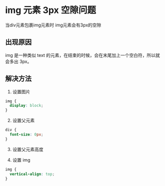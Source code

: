 # img 元素 3px 空隙问题

当div元素包裹img元素时 img元素会有3px的空隙

## 出现原因

img 是一种类似 text 的元素，在结束的时候，会在末尾加上一个空白符，所以就会多出 3px。

## 解决方法

1. 设置图片

```css
img {
  display: block;
}
```

2. 设置父元素

```css
div {
  font-size: 0px;
}
```

3. 设置父元素高度

4. 设置 img

```css
img {
  vertical-align: top;
}
```
